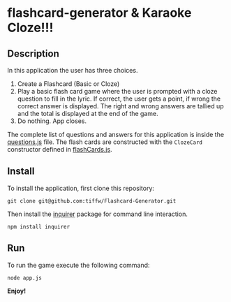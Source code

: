 # flashcard-generator & Karaoke Cloze!!! 

## Description

In this application the user has three choices. 
1) Create a Flashcard (Basic or Cloze) 
2) Play a basic flash card game where the user is prompted with a cloze question to fill in the lyric. If correct, the user gets a point, if wrong the correct answer is displayed. The right and wrong answers are tallied up and the total is displayed at the end of the game. 
3) Do nothing. App closes. 

The complete list of questions and answers for this application is inside the [questions.js](questions.js) file. The flash cards are constructed with the `ClozeCard` constructor defined in [flashCards.js](flashCards.js). 

## Install

To install the application, first clone this repository:

	git clone git@github.com:tiffw/Flashcard-Generator.git
	
Then install the [inquirer](https://www.npmjs.com/package/inquirer) package for command line interaction.

	npm install inquirer

## Run

To run the game execute the following command:

	node app.js
	
**Enjoy!**